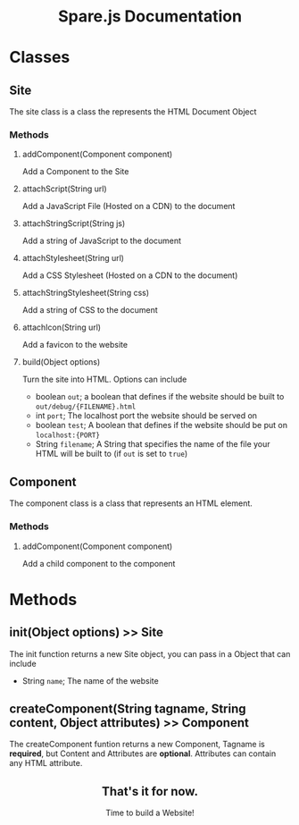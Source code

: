 <h1 align="center">Spare.js Documentation</h1>

# Classes

## Site

The site class is a class the represents the HTML Document Object

### Methods

1. addComponent(Component component)

    Add a Component to the Site

2. attachScript(String url)

    Add a JavaScript File (Hosted on a CDN) to the document

3. attachStringScript(String js)

    Add a string of JavaScript to the document

4. attachStylesheet(String url)

    Add a CSS Stylesheet (Hosted on a CDN to the document)

5. attachStringStylesheet(String css)

    Add a string of CSS to the document

6. attachIcon(String url)

    Add a favicon to the website

7. build(Object options)

    Turn the site into HTML. Options can include
    
    - boolean `out`; a boolean that defines if the website should be built to `out/debug/{FILENAME}.html`
    - int `port`; The localhost port the website should be served on
    - boolean `test`; A boolean that defines if the website should be put on `localhost:{PORT}`
    - String `filename`; A String that specifies the name of the file your HTML will be built to (if `out` is set to `true`)

## Component

The component class is a class that represents an HTML element.

### Methods

1. addComponent(Component component)

    Add a child component to the component


# Methods

## init(Object options) >> Site

The init function returns a new Site object, you can pass in a Object that can include

- String `name`; The name of the website

## createComponent(String tagname, String content, Object attributes) >> Component

The createComponent funtion returns a new Component, Tagname is **required**, but Content and Attributes are **optional**. Attributes can contain any HTML attribute.

<h2 align="center">That's it for now.</h2>
<p align="center">Time to build a Website!</p>